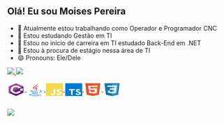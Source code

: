 ## Olá! Eu sou Moises Pereira

- 🔭 Atualmente estou trabalhando como Operador e Programador CNC
- 🌱 Estou estudando Gestão em TI
- 🌱 Estou no início de carreira em TI estudado Back-End em .NET
- 🤔 Estou à procura de estágio nessa área de TI
- 😄 Pronouns: Ele/Dele

<div>
  <a href="https://github.com/moisesgithub">
  <img height="180em" src="https://github-readme-stats.vercel.app/api?username=moisesgithub&show_icons=true&theme=ocean_dark&include_all_commits=true&count_private=true"/>
  <img height="180em" src="https://github-readme-stats.vercel.app/api/top-langs/?username=moisesgithub&layout=compact&langs_count=7&theme=ocean_dark"/>
</div>
<div style="display: inline_block"><br>
  <img align="center" alt="Csharp" height="30" width="40" src="https://raw.githubusercontent.com/devicons/devicon/master/icons/csharp/csharp-original.svg">
  <img align="center" alt="CSS" height="30" width="40" src="https://raw.githubusercontent.com/devicons/devicon/master/icons/java/java-original.svg">  
  <img align="center" alt="Js" height="30" width="40" src="https://raw.githubusercontent.com/devicons/devicon/master/icons/javascript/javascript-plain.svg">
  <img align="center" alt="Ts" height="30" width="40" src="https://raw.githubusercontent.com/devicons/devicon/master/icons/typescript/typescript-plain.svg">  
  <img align="center" alt="HTML" height="30" width="40" src="https://raw.githubusercontent.com/devicons/devicon/master/icons/html5/html5-original.svg">
  <img align="center" alt="CSS" height="30" width="40" src="https://raw.githubusercontent.com/devicons/devicon/master/icons/css3/css3-original.svg">       
</div>
  
  ##
  
  <div>  
  <a href="https://www.linkedin.com/in/moisespereira2020" target="_blank"><img src="https://img.shields.io/badge/LinkedIn-0077B5?style=for-the-badge&logo=linkedin&logoColor=white" target="_blank"></a>    
</div>

  
